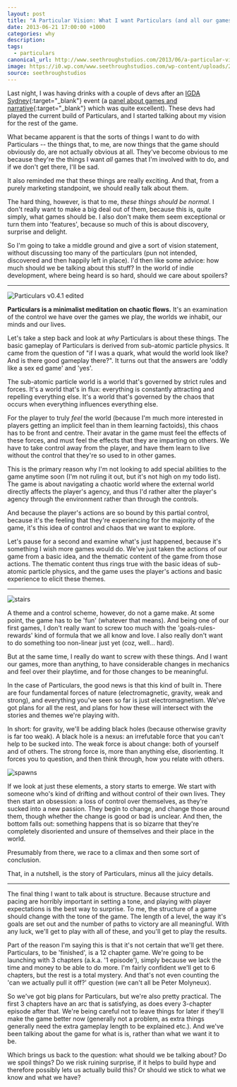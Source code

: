 ```yaml
---
layout: post
title: "A Particular Vision: What I want Particulars (and all our games) to do"
date: 2013-06-21 17:00:00 +1000
categories: why
description:
tags:
  - particulars
canonical_url: http://www.seethroughstudios.com/2013/06/a-particular-vision-what-i-want-particulars-and-all-our-games-to-do/
image: https://i0.wp.com/www.seethroughstudios.com/wp-content/uploads/2013/06/stairs.png?resize=220%2C300
source: seethroughstudios
---
```

Last night, I was having drinks with a couple of devs after an [IGDA Sydney](https://www.facebook.com/groups/SydneyIGDA/){:target="_blank"} event (a [panel about games and narrative](http://www.mcvpacific.com/news/read/narrative-in-games-talk-at-qantm-well-received/0117510){:target="_blank"} which was quite excellent). These devs had played the current build of Particulars, and I started talking about my vision for the rest of the game.

What became apparent is that the sorts of things I want to do with Particulars -- the things that, to me, are now things that the game should obviously do, are not actually obvious at all. They've become obvious to me because they're the things I want *all* games that I'm involved with to do, and if we don't get there, I'll be sad.

It also reminded me that these things are really exciting. And that, from a purely marketing standpoint, we should really talk about them.

The hard thing, however, is that to me, *these things should be normal*. I don't really want to make a big deal out of them, because this is, quite simply, what games should be. I also don't make them seem exceptional or turn them into 'features', because so much of this is about discovery, surprise and delight.

So I'm going to take a middle ground and give a sort of vision statement, without discussing too many of the particulars (pun not intended, discovered and then happily left in place). I'd then like some advice: how much should we be talking about this stuff? In the world of indie development, where being heard is so hard, should we care about spoilers?

* * * * *

![Particulars v0.4.1 edited](https://i2.wp.com/www.seethroughstudios.com/wp-content/uploads/2013/04/Screnshot-for-website.png?resize=300%2C221)

**Particulars is a minimalist meditation on chaotic flows.** It's an examination of the control we have over the games we play, the worlds we inhabit, our minds and our lives.

Let's take a step back and look at *why* Particulars is about these things. The basic gameplay of Particulars is derived from sub-atomic particle physics. It came from the question of "if I was a quark, what would the world look like? And is there good gameplay there?". It turns out that the answers are 'oddly like a sex ed game' and 'yes'.

The sub-atomic particle world is a world that's governed by strict rules and forces. It's a world that's in flux: everything is constantly attracting and repelling everything else. It's a world that's governed by the chaos that occurs when everything influences everything else.

For the player to truly *feel* the world (because I'm much more interested in players getting an implicit feel than in them learning factoids), this chaos has to be front and centre. Their avatar in the game must feel the effects of these forces, and must feel the effects that they are imparting on others. We have to take control away from the player, and have them learn to live without the control that they're so used to in other games.

This is the primary reason why I'm not looking to add special abilities to the game anytime soon (I'm not ruling it out, but it's not high on my todo list). The game is about navigating a chaotic world where the external world directly affects the player's agency, and thus I'd rather alter the player's agency through the environment rather than through the controls.

And because the player's actions are so bound by this partial control, because it's the feeling that they're experiencing for the majority of the game, it's this idea of control and chaos that we want to explore.

Let's pause for a second and examine what's just happened, because it's something I wish more games would do. We've just taken the actions of our game from a basic idea, and the thematic content of the game from those actions. The thematic content thus rings true with the basic ideas of sub-atomic particle physics, and the game uses the player's actions and basic experience to elicit these themes.

* * * * *

![stairs](https://i0.wp.com/www.seethroughstudios.com/wp-content/uploads/2013/06/stairs.png?resize=220%2C300)

A theme and a control scheme, however, do not a game make. At some point, the game has to be 'fun' (whatever that means). And being one of our first games, I don't really want to screw too much with the 'goals-rules-rewards' kind of formula that we all know and love. I also really don't want to do something too non-linear just yet (coz, well... hard).

But at the same time, I really do want to screw with these things. And I want our games, more than anything, to have considerable changes in mechanics and feel over their playtime, and for those changes to be meaningful.

In the case of Particulars, the good news is that this kind of built in. There are four fundamental forces of nature (electromagnetic, gravity, weak and strong), and everything you've seen so far is just electromagnetism. We've got plans for all the rest, and plans for how these will intersect with the stories and themes we're playing with.

In short: for gravity, we'll be adding black holes (because otherwise gravity is far too weak). A black hole is a nexus: an irrefutable force that you can't help to be sucked into. The weak force is about change: both of yourself and of others. The strong force is, more than anything else, disorienting. It forces you to question, and then think through, how you relate with others.

![spawns](https://i1.wp.com/www.seethroughstudios.com/wp-content/uploads/2013/05/spawns.png?resize=300%2C198)

If we look at just these elements, a story starts to emerge. We start with someone who's kind of drifting and without control of their own lives. They then start an obsession: a loss of control over themselves, as they're sucked into a new passion. They begin to change, and change those around them, though whether the change is good or bad is unclear. And then, the bottom falls out: something happens that is so bizarre that they're completely disoriented and unsure of themselves and their place in the world.

Presumably from there, we race to a climax and then some sort of conclusion.

That, in a nutshell, is the story of Particulars, minus all the juicy details.

* * * * *

The final thing I want to talk about is structure. Because structure and pacing are horribly important in setting a tone, and playing with player expectations is the best way to surprise. To me, the structure of a game should change with the tone of the game. The length of a level, the way it's goals are set out and the number of paths to victory are all meaningful. With any luck, we'll get to play with all of these, and you'll get to play the results.

Part of the reason I'm saying this is that it's not certain that we'll get there. Particulars, to be 'finished', is a 12 chapter game. We're going to be launching with 3 chapters (a.k.a. '1 episode'), simply because we lack the time and money to be able to do more. I'm fairly confident we'll get to 6 chapters, but the rest is a total mystery. And that's not even counting the 'can we actually pull it off?' question (we can't all be Peter Molyneux).

So we've got big plans for Particulars, but we're also pretty practical. The first 3 chapters have an arc that is satisfying, as does every 3-chapter episode after that. We're being careful not to leave things for later if they'll make the game better now (generally not a problem, as extra things generally need the extra gameplay length to be explained etc.). And we've been talking about the game for what is is, rather than what we want it to be.

Which brings us back to the question: what should we be talking about? Do we spoil things? Do we risk ruining surprise, if it helps to build hype and therefore possibly lets us actually build this? Or should we stick to what we know and what we have?
